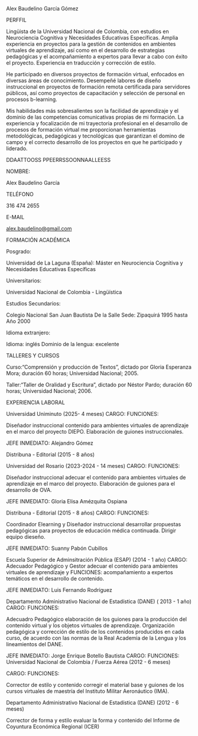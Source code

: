 Alex Baudelino García Gómez

PERFFIL

Lingüista de la Universidad Nacional de Colombia, con estudios en
Neurociencia Cognitiva y Necesidades Educativas Específicas. Amplia
experiencia en proyectos para la gestión de contenidos en ambientes
virtuales de aprendizaje, así como en el desarrollo de estrategias
pedagógicas y el acompañamiento a expertos para llevar a cabo con éxito el
proyecto. Experiencia en traducción y corrección de estilo.

He participado en diversos proyectos de formación virtual, enfocados en diversas
áreas de conocimiento. Desempeñé labores de diseño instruccional en proyectos de
formación remota certificada para servidores públicos, así como proyectos de
capacitación y selección de personal en procesos b-learning.

Mis habilidades más sobresalientes son la facilidad de aprendizaje y el
dominio de las competencias comunicativas propias de mi formación. La
experiencia y focalización de mi trayectoria profesional en el desarrollo de
procesos de formación virtual me proporcionan herramientas metodológicas,
pedagógicas y tecnológicas que garantizan el domino de campo y el correcto
desarrollo de los proyectos en que he participado y liderado.

DDAATTOOSS PPEERRSSOONNAALLEESS

NOMBRE:

Alex Baudelino García

TELÉFONO

316 474 2655

E-MAIL

alex.baudelino@gmail.com

FORMACIÓN ACADÉMICA

Posgrado:

Universidad de La Laguna (España): Máster en
Neurociencia Cognitiva y Necesidades Educativas Específicas

Universitarios:

Universidad Nacional de Colombia - Lingüística

Estudios Secundarios:

Colegio Nacional San Juan Bautista De la Salle Sede: Zipaquirá
1995 hasta Año 2000

Idioma extranjero:

Idioma: inglés
Dominio de la lengua: excelente

TALLERES Y CURSOS

Curso:“Comprensión y producción de Textos”, dictado por Gloria Esperanza Mora;
duración 60 horas; Universidad Nacional; 2005.

Taller:“Taller de Oralidad y Escritura”, dictado por Néstor Pardo; duración 60 horas;
Universidad
Nacional; 2006.

EXPERIENCIA LABORAL

Universidad Uniminuto (2025- 4 meses)
CARGO:
FUNCIONES:

Diseñador instruccional
contenido para ambientes virtuales de aprendizaje en el marco del
proyecto DIEPO. Elaboración de guiones instruccionales.

JEFE INMEDIATO: Alejandro Gómez

Distribuna - Editorial (2015 - 8 años)

Universidad del Rosario (2023-2024 - 14 meses)
CARGO:
FUNCIONES:

Diseñador instruccional
adecuar el contenido para ambientes virtuales de aprendizaje en el marco
del proyecto. Elaboración de guiones para el desarrollo de OVA.

JEFE INMEDIATO: Gloria Elisa Amézquita Ospiana

Distribuna - Editorial (2015 - 8 años)
CARGO:
FUNCIONES:

Coordinador Elearning y Diseñador instruccional
desarrollar propuestas pedagógicas para proyectos de
educación médica continuada. Dirigir equipo dieseño.

JEFE INMEDIATO: Suanny Pabón Cubillos

Escuela Superior de Adminsitración Pública (ESAP) (2014 - 1 año)
CARGO:
Adecuador Pedagógico y Gestor
adecuar el contenido para ambientes virtuales de aprendizaje y
FUNCIONES:
acompañamiento a expertos temáticos en el desarrollo de contenido.

JEFE INMEDIATO: Luis Fernando Rodríguez

Departamento Administrativo Nacional de Estadística (DANE) ( 2013 - 1 año)
CARGO:
FUNCIONES:

Adecuadro Pedagógico
elaboración de los guiones para la producción del contenido virtual
y los objetos virtuales de aprendizaje. Organización pedagógica y corrección
de estilo de los contenidos producidos en cada curso, de acuerdo con las
normas de la Real Academia de la Lengua y los lineamientos del DANE.

JEFE INMEDIATO: Jorge Enrique Botello Bautista
CARGO:
FUNCIONES:
Universidad Nacional de Colombia / Fuerza Aérea (2012 - 6 meses)

CARGO:
FUNCIONES:

Corrector de estilo y contenido
corregir el material base y guiones de los cursos virtuales de maestría
del Instituto Militar Aeronáutico (IMA).

Departamento Administrativo Nacional de Estadística (DANE) (2012 - 6 meses)

Corrector de forma y estilo
evaluar la forma y contenido del Informe de Coyuntura Económica
Regional (ICER)
